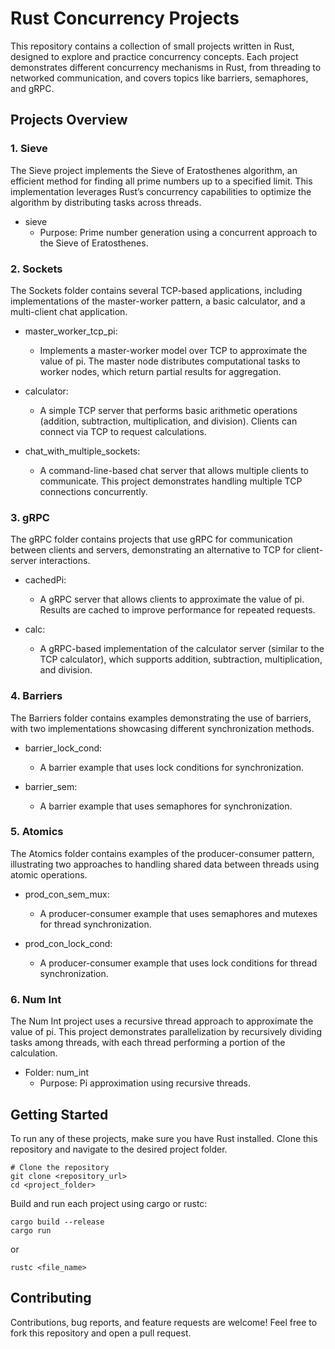 # Rust Concurrency Projects

This repository contains a collection of small projects written in Rust, designed to explore and practice concurrency concepts. Each project demonstrates different concurrency mechanisms in Rust, from threading to networked communication, and covers topics like barriers, semaphores, and gRPC.

## Projects Overview
### 1. Sieve

The Sieve project implements the Sieve of Eratosthenes algorithm, an efficient method for finding all prime numbers up to a specified limit. This implementation leverages Rust’s concurrency capabilities to optimize the algorithm by distributing tasks across threads.
- sieve
	- Purpose: Prime number generation using a concurrent approach to the Sieve of Eratosthenes.

### 2. Sockets

The Sockets folder contains several TCP-based applications, including implementations of the master-worker pattern, a basic calculator, and a multi-client chat application.

- master_worker_tcp_pi:
	- Implements a master-worker model over TCP to approximate the value of pi. The master node distributes computational tasks to worker nodes, which return partial results for aggregation.

- calculator:
   - A simple TCP server that performs basic arithmetic operations (addition, subtraction, multiplication, and division). Clients can connect via TCP to request calculations.

- chat_with_multiple_sockets:
   - A command-line-based chat server that allows multiple clients to communicate. This project demonstrates handling multiple TCP connections concurrently.

### 3. gRPC

The gRPC folder contains projects that use gRPC for communication between clients and servers, demonstrating an alternative to TCP for client-server interactions.

- cachedPi:
	- A gRPC server that allows clients to approximate the value of pi. Results are cached to improve performance for repeated requests.

- calc:
	- A gRPC-based implementation of the calculator server (similar to the TCP calculator), which supports addition, subtraction, multiplication, and division.

### 4. Barriers

The Barriers folder contains examples demonstrating the use of barriers, with two implementations showcasing different synchronization methods.

- barrier_lock_cond:
	- A barrier example that uses lock conditions for synchronization.

- barrier_sem:
	- A barrier example that uses semaphores for synchronization.

### 5. Atomics

The Atomics folder contains examples of the producer-consumer pattern, illustrating two approaches to handling shared data between threads using atomic operations.

- prod_con_sem_mux:
	- A producer-consumer example that uses semaphores and mutexes for thread synchronization.

- prod_con_lock_cond:
	- A producer-consumer example that uses lock conditions for thread synchronization.

### 6. Num Int

The Num Int project uses a recursive thread approach to approximate the value of pi. This project demonstrates parallelization by recursively dividing tasks among threads, with each thread performing a portion of the calculation.

- Folder: num_int
	- Purpose: Pi approximation using recursive threads.

## Getting Started

To run any of these projects, make sure you have Rust installed. Clone this repository and navigate to the desired project folder.

```
# Clone the repository
git clone <repository_url>
cd <project_folder>
```

Build and run each project using cargo or rustc:

```
cargo build --release
cargo run
```
or
```
rustc <file_name>
```

## Contributing

Contributions, bug reports, and feature requests are welcome! Feel free to fork this repository and open a pull request.
